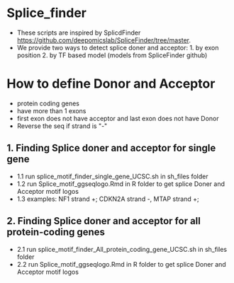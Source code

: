 # Splice_finder
* These scripts are inspired by SplicdFinder https://github.com/deepomicslab/SpliceFinder/tree/master.
* We provide two ways to detect splice doner and acceptor: 1. by exon position 2. by TF based model (models from SpliceFinder github)
# How to define Donor and Acceptor
 * protein coding genes
 * have more than 1 exons
 * first exon does not have acceptor and last exon does not have Donor
 * Reverse the seq if strand is "-"
  
## 1. Finding Splice doner and acceptor for single gene
*   1.1 run splice_motif_finder_single_gene_UCSC.sh in sh_files folder 
*   1.2 run Splice_motif_ggseqlogo.Rmd in R folder to get splice Doner and Acceptor motif logos
*   1.3 examples: NF1 strand +; CDKN2A strand -, MTAP strand +; 
 
## 2. Finding Splice doner and acceptor for all protein-coding genes
  * 2.1 run splice_motif_finder_All_protein_coding_gene_UCSC.sh in sh_files folder
  * 2.2 run Splice_motif_ggseqlogo.Rmd in R folder to get splice Doner and Acceptor motif logos


